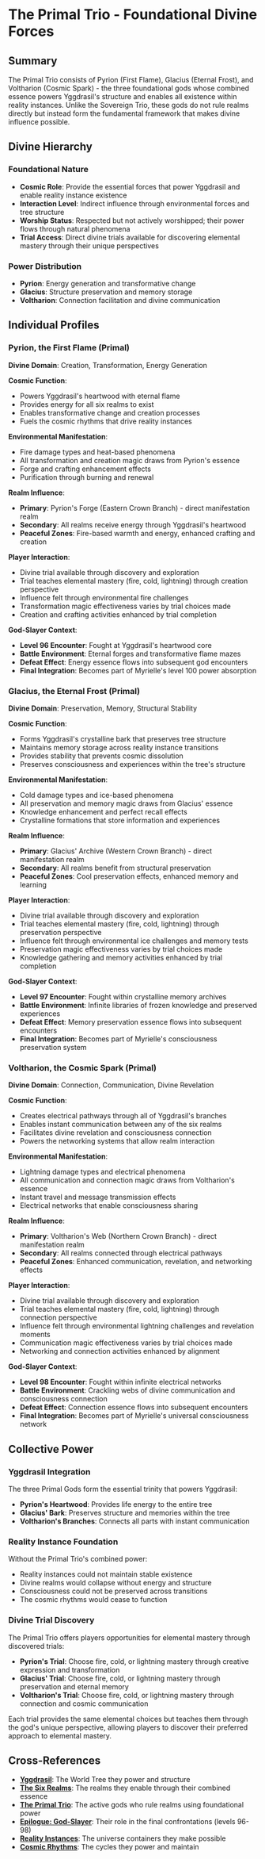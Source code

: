 # The Primal Trio - Foundational Divine Forces

## Summary
The Primal Trio consists of Pyrion (First Flame), Glacius (Eternal Frost), and Voltharion (Cosmic Spark) - the three foundational gods whose combined essence powers Yggdrasil's structure and enables all existence within reality instances. Unlike the Sovereign Trio, these gods do not rule realms directly but instead form the fundamental framework that makes divine influence possible.

## Divine Hierarchy

### Foundational Nature
- **Cosmic Role**: Provide the essential forces that power Yggdrasil and enable reality instance existence
- **Interaction Level**: Indirect influence through environmental forces and tree structure
- **Worship Status**: Respected but not actively worshipped; their power flows through natural phenomena
- **Trial Access**: Direct divine trials available for discovering elemental mastery through their unique perspectives

### Power Distribution
- **Pyrion**: Energy generation and transformative change
- **Glacius**: Structure preservation and memory storage  
- **Voltharion**: Connection facilitation and divine communication

## Individual Profiles

### Pyrion, the First Flame (Primal)
**Divine Domain**: Creation, Transformation, Energy Generation

**Cosmic Function**:
- Powers Yggdrasil's heartwood with eternal flame
- Provides energy for all six realms to exist
- Enables transformative change and creation processes
- Fuels the cosmic rhythms that drive reality instances

**Environmental Manifestation**:
- Fire damage types and heat-based phenomena
- All transformation and creation magic draws from Pyrion's essence
- Forge and crafting enhancement effects
- Purification through burning and renewal

**Realm Influence**: 
- **Primary**: Pyrion's Forge (Eastern Crown Branch) - direct manifestation realm
- **Secondary**: All realms receive energy through Yggdrasil's heartwood
- **Peaceful Zones**: Fire-based warmth and energy, enhanced crafting and creation

**Player Interaction**:
- Divine trial available through discovery and exploration
- Trial teaches elemental mastery (fire, cold, lightning) through creation perspective
- Influence felt through environmental fire challenges
- Transformation magic effectiveness varies by trial choices made
- Creation and crafting activities enhanced by trial completion

**God-Slayer Context**:
- **Level 96 Encounter**: Fought at Yggdrasil's heartwood core
- **Battle Environment**: Eternal forges and transformative flame mazes
- **Defeat Effect**: Energy essence flows into subsequent god encounters
- **Final Integration**: Becomes part of Myrielle's level 100 power absorption

### Glacius, the Eternal Frost (Primal)
**Divine Domain**: Preservation, Memory, Structural Stability

**Cosmic Function**:
- Forms Yggdrasil's crystalline bark that preserves tree structure
- Maintains memory storage across reality instance transitions
- Provides stability that prevents cosmic dissolution
- Preserves consciousness and experiences within the tree's structure

**Environmental Manifestation**:
- Cold damage types and ice-based phenomena
- All preservation and memory magic draws from Glacius' essence
- Knowledge enhancement and perfect recall effects
- Crystalline formations that store information and experiences

**Realm Influence**:
- **Primary**: Glacius' Archive (Western Crown Branch) - direct manifestation realm
- **Secondary**: All realms benefit from structural preservation
- **Peaceful Zones**: Cool preservation effects, enhanced memory and learning

**Player Interaction**:
- Divine trial available through discovery and exploration
- Trial teaches elemental mastery (fire, cold, lightning) through preservation perspective
- Influence felt through environmental ice challenges and memory tests
- Preservation magic effectiveness varies by trial choices made
- Knowledge gathering and memory activities enhanced by trial completion

**God-Slayer Context**:
- **Level 97 Encounter**: Fought within crystalline memory archives
- **Battle Environment**: Infinite libraries of frozen knowledge and preserved experiences
- **Defeat Effect**: Memory preservation essence flows into subsequent encounters
- **Final Integration**: Becomes part of Myrielle's consciousness preservation system

### Voltharion, the Cosmic Spark (Primal)
**Divine Domain**: Connection, Communication, Divine Revelation

**Cosmic Function**:
- Creates electrical pathways through all of Yggdrasil's branches
- Enables instant communication between any of the six realms
- Facilitates divine revelation and consciousness connection
- Powers the networking systems that allow realm interaction

**Environmental Manifestation**:
- Lightning damage types and electrical phenomena
- All communication and connection magic draws from Voltharion's essence
- Instant travel and message transmission effects
- Electrical networks that enable consciousness sharing

**Realm Influence**:
- **Primary**: Voltharion's Web (Northern Crown Branch) - direct manifestation realm
- **Secondary**: All realms connected through electrical pathways
- **Peaceful Zones**: Enhanced communication, revelation, and networking effects

**Player Interaction**:
- Divine trial available through discovery and exploration
- Trial teaches elemental mastery (fire, cold, lightning) through connection perspective
- Influence felt through environmental lightning challenges and revelation moments
- Communication magic effectiveness varies by trial choices made
- Networking and connection activities enhanced by alignment

**God-Slayer Context**:
- **Level 98 Encounter**: Fought within infinite electrical networks
- **Battle Environment**: Crackling webs of divine communication and consciousness connection
- **Defeat Effect**: Connection essence flows into subsequent encounters
- **Final Integration**: Becomes part of Myrielle's universal consciousness network

## Collective Power

### Yggdrasil Integration
The three Primal Gods form the essential trinity that powers Yggdrasil:
- **Pyrion's Heartwood**: Provides life energy to the entire tree
- **Glacius' Bark**: Preserves structure and memories within the tree
- **Voltharion's Branches**: Connects all parts with instant communication

### Reality Instance Foundation
Without the Primal Trio's combined power:
- Reality instances could not maintain stable existence
- Divine realms would collapse without energy and structure
- Consciousness could not be preserved across transitions
- The cosmic rhythms would cease to function

### Divine Trial Discovery
The Primal Trio offers players opportunities for elemental mastery through discovered trials:
- **Pyrion's Trial**: Choose fire, cold, or lightning mastery through creative expression and transformation
- **Glacius' Trial**: Choose fire, cold, or lightning mastery through preservation and eternal memory
- **Voltharion's Trial**: Choose fire, cold, or lightning mastery through connection and cosmic communication

Each trial provides the same elemental choices but teaches them through the god's unique perspective, allowing players to discover their preferred approach to elemental mastery.

## Cross-References
- **[Yggdrasil](./yggdrasil.md)**: The World Tree they power and structure
- **[The Six Realms](./six-realms-cosmology.md)**: The realms they enable through their combined essence
- **[The Primal Trio](./primal-trio.md)**: The active gods who rule realms using foundational power
- **[Epilogue: God-Slayer](./epilogue-god-slayer.md)**: Their role in the final confrontations (levels 96-98)
- **[Reality Instances](./reality-instances.md)**: The universe containers they make possible
- **[Cosmic Rhythms](./cosmic-rhythms.md)**: The cycles they power and maintain
